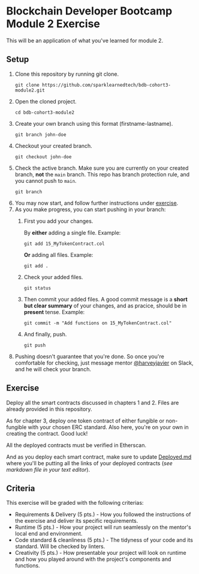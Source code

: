 # Blockchain Developer Bootcamp Module 2 Exercise

This will be an application of what you've learned for module 2.

## Setup
1. Clone this repository by running git clone.
	```
	git clone https://github.com/sparklearnedtech/bdb-cohort3-module2.git
	```
2. Open the cloned project.
	```
	cd bdb-cohort3-module2
	```
3. Create your own branch using this format (firstname-lastname).
	```
	git branch john-doe
	```
4. Checkout your created branch.
	```
	git checkout john-doe
	```
5. Check the active branch. Make sure you are currently on your created branch, **not** the `main` branch. This repo has branch protection rule, and you cannot push to `main`.
	```
	git branch
	```
6. You may now start, and follow further instructions under [exercise](#Exercise).
7. As you make progress, you can start pushing in your branch:
	1. First you add your changes.

		By **either** adding a single file. Example:
		```
		git add 15_MyTokenContract.col
		```

		**Or** adding all files. Example:
		```
		git add .
		```

	2. Check your added files.
		```
		git status
		```

	3. Then commit your added files. A good commit message is a **short but clear summary** of your changes, and as pracice, should be in **present** tense. Example:
		```
		git commit -m "Add functions on 15_MyTokenContract.col"
		```

	4. And finally, push.
		```
		git push
		```
8. Pushing doesn't guarantee that you're done. So once you're comfortable for checking, just message mentor [@harveyjavier](https://github.com/harveyjavier) on Slack, and he will check your branch.

## Exercise

Deploy all the smart contracts discussed in chapters 1 and 2. Files are already provided in this repository.

As for chapter 3, deploy one token contract of either fungible or non-fungible with your chosen ERC standard. Also here, you're on your own in creating the contract. Good luck!

All the deployed contracts must be verified in Etherscan.

And as you deploy each smart contract, make sure to update [Deployed.md](Deployed.md) where you'll be putting all the links of your deployed contracts (_see  markdown file in your text editor_).

## Criteria
This exercise will be graded with the following criterias:
* Requirements & Delivery (5 pts.) - How you followed the instructions of the exercise and deliver its specific requirements.
* Runtime (5 pts.) - How your project will run seamlessly on the mentor's local end and environment.
* Code standard & cleanliness (5 pts.) - The tidyness of your code and its standard. Will be checked by linters.
* Creativity (5 pts.) - How presentable your project will look on runtime and how you played around with the project's components and functions.
